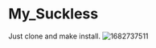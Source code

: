# My_Suckless
Just clone and make install.
![1682737511](https://user-images.githubusercontent.com/126330281/235280738-8c9d15f9-ffe5-48e8-b37e-3dffb043f113.png)
